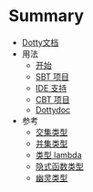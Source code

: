 # Summary

* [ Dotty文档](README.md)
* 用法
    * [开始](usage/getting-started.md)
    * [SBT 项目](usage/sbt-projects.md)
    * [IDE 支持](usage/ide-support.md)
    * [CBT 项目](usage/cbt-projects.md)
    * [Dottydoc](usage/dottydoc.md)
* 参考
    * [交集类型](reference/intersection-types.md)
    * [并集类型](reference/union-types.md)
    * [类型 lambda](reference/type-lambdas.md)
    * [隐式函数类型](reference/implicit-function-types.md)
    * [幽灵类型](reference/phantom-types.md)
